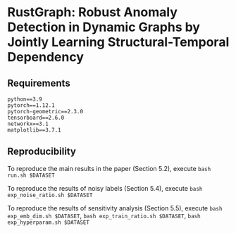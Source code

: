 # RustGraph: Robust Anomaly Detection in Dynamic Graphs by Jointly Learning Structural-Temporal Dependency



## Requirements
```
python==3.9
pytorch==1.12.1
pytorch-geometric==2.3.0
tensorboard==2.6.0
networkx==3.1
matplotlib==3.7.1
```

## Reproducibility
To reproduce the main results in the paper (Section 5.2), execute `bash run.sh $DATASET`

To reproduce the results of noisy labels (Section 5.4), execute `bash exp_noise_ratio.sh $DATASET`

To reproduce the results of sensitivity analysis (Section 5.5), execute `bash exp_emb_dim.sh $DATASET`, `bash exp_train_ratio.sh $DATASET`, `bash exp_hyperparam.sh $DATASET`


